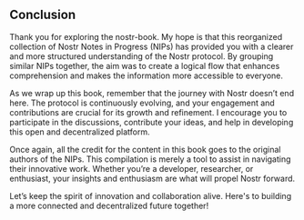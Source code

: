 ## Conclusion

Thank you for exploring the nostr-book. My hope is that this reorganized collection of Nostr Notes in Progress (NIPs) has provided you with a clearer and more structured understanding of the Nostr protocol. By grouping similar NIPs together, the aim was to create a logical flow that enhances comprehension and makes the information more accessible to everyone.

As we wrap up this book, remember that the journey with Nostr doesn’t end here. The protocol is continuously evolving, and your engagement and contributions are crucial for its growth and refinement. I encourage you to participate in the discussions, contribute your ideas, and help in developing this open and decentralized platform.

Once again, all the credit for the content in this book goes to the original authors of the NIPs. This compilation is merely a tool to assist in navigating their innovative work. Whether you’re a developer, researcher, or enthusiast, your insights and enthusiasm are what will propel Nostr forward.

Let’s keep the spirit of innovation and collaboration alive. Here's to building a more connected and decentralized future together!
